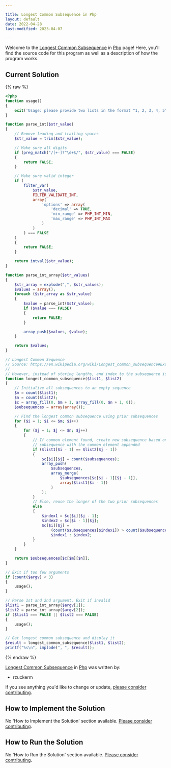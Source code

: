 ```yaml
---

title: Longest Common Subsequence in Php
layout: default
date: 2022-04-28
last-modified: 2023-04-07

---
```


Welcome to the [Longest Common Subsequence](https://sampleprograms.io/projects/longest-common-subsequence) in [Php](https://sampleprograms.io/languages/php) page! Here, you'll find the source code for this program as well as a description of how the program works.

## Current Solution

{% raw %}

```php
<?php
function usage()
{
    exit('Usage: please provide two lists in the format "1, 2, 3, 4, 5"');
}

function parse_int($str_value)
{
    // Remove leading and trailing spaces
    $str_value = trim($str_value);

    // Make sure all digits
    if (preg_match("/[+-]?^\d+$/", $str_value) === FALSE)
    {
        return FALSE;
    }

    // Make sure valid integer
    if (
        filter_var(
            $str_value,
            FILTER_VALIDATE_INT,
            array(
                'options' => array(
                    'decimal' => TRUE,
                    'min_range' => PHP_INT_MIN,
                    'max_range' => PHP_INT_MAX
                )
            )
        ) === FALSE
    )
    {
        return FALSE;
    }

    return intval($str_value);
}

function parse_int_array($str_values)
{
    $str_array = explode(",", $str_values);
    $values = array();
    foreach ($str_array as $str_value)
    {
        $value = parse_int($str_value);
        if ($value === FALSE)
        {
            return FALSE;
        }

        array_push($values, $value);
    }

    return $values;
}

// Longest Common Sequence
// Source: https://en.wikipedia.org/wiki/Longest_common_subsequence#Example_in_C#
//
// However, instead of storing lengths, and index to the subsequence is stored
function longest_common_subsequence($list1, $list2)
{
    // Initialize all subsequences to an empty sequence
    $m = count($list1);
    $n = count($list2);
    $c = array_fill(0, $m + 1, array_fill(0, $n + 1, 0));
    $subsequences = array(array());

    // Find the longest common subsequence using prior subsequences
    for ($i = 1; $i <= $m; $i++)
    {
        for ($j = 1; $j <= $n; $j++)
        {
            // If common element found, create new subsequence based on prior
            // subsequence with the common element appended
            if ($list1[$i - 1] == $list2[$j - 1])
            {
                $c[$i][$j] = count($subsequences);
                array_push(
                    $subsequences,
                    array_merge(
                        $subsequences[$c[$i - 1][$j - 1]],
                        array($list1[$i - 1])
                    )
                );
            }
            // Else, reuse the longer of the two prior subsequences
            else
            {
                $index1 = $c[$i][$j - 1];
                $index2 = $c[$i - 1][$j];
                $c[$i][$j] =
                    (count($subsequences[$index1]) > count($subsequences[$index2])) ?
                    $index1 : $index2;
            }
        }
    }

    return $subsequences[$c[$m][$n]];
}

// Exit if too few arguments
if (count($argv) < 3)
{
    usage();
}

// Parse 1st and 2nd argument. Exit if invalid
$list1 = parse_int_array($argv[1]);
$list2 = parse_int_array($argv[2]);
if ($list1 === FALSE || $list2 === FALSE)
{
    usage();
}

// Get longest common subsequence and display it
$result = longest_common_subsequence($list1, $list2);
printf("%s\n", implode(", ", $result));
```

{% endraw %}

[Longest Common Subsequence](https://sampleprograms.io/projects/longest-common-subsequence) in [Php](https://sampleprograms.io/languages/php) was written by:

- rzuckerm

If you see anything you'd like to change or update, [please consider contributing](https://github.com/TheRenegadeCoder/sample-programs).

## How to Implement the Solution

No 'How to Implement the Solution' section available. [Please consider contributing](https://github.com/TheRenegadeCoder/sample-programs-website).

## How to Run the Solution

No 'How to Run the Solution' section available. [Please consider contributing](https://github.com/TheRenegadeCoder/sample-programs-website).